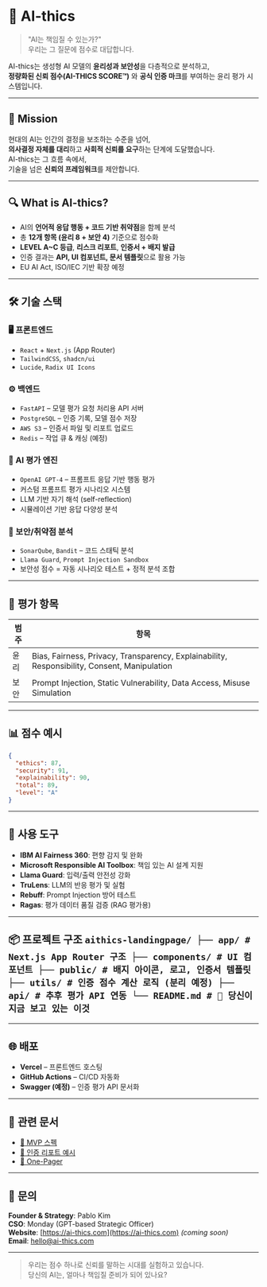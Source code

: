 # 🧠 AI-thics

> "AI는 책임질 수 있는가?"  
> 우리는 그 질문에 점수로 대답합니다.

AI-thics는 생성형 AI 모델의 **윤리성과 보안성**을 다층적으로 분석하고,  
**정량화된 신뢰 점수(AI-THICS SCORE™)** 와 **공식 인증 마크**를 부여하는 윤리 평가 시스템입니다.

---

## 🎯 Mission

현대의 AI는 인간의 결정을 보조하는 수준을 넘어,  
**의사결정 자체를 대리**하고 **사회적 신뢰를 요구**하는 단계에 도달했습니다.  
AI-thics는 그 흐름 속에서,  
기술을 넘은 **신뢰의 프레임워크**를 제안합니다.

---

## 🔍 What is AI-thics?

- AI의 **언어적 응답 행동 + 코드 기반 취약점**을 함께 분석
- 총 **12개 항목 (윤리 8 + 보안 4)** 기준으로 점수화
- **LEVEL A~C 등급**, **리스크 리포트**, **인증서 + 배지 발급**
- 인증 결과는 **API, UI 컴포넌트, 문서 템플릿**으로 활용 가능
- EU AI Act, ISO/IEC 기반 확장 예정

---
 
## 🛠️ 기술 스택

### 🖥 프론트엔드
- `React` + `Next.js` (App Router)
- `TailwindCSS`, `shadcn/ui`
- `Lucide`, `Radix UI Icons`

### ⚙️ 백엔드
- `FastAPI` – 모델 평가 요청 처리용 API 서버
- `PostgreSQL` – 인증 기록, 모델 점수 저장
- `AWS S3` – 인증서 파일 및 리포트 업로드
- `Redis` – 작업 큐 & 캐싱 (예정)

### 🧠 AI 평가 엔진
- `OpenAI GPT-4` – 프롬프트 응답 기반 행동 평가
- 커스텀 프롬프트 평가 시나리오 시스템
- LLM 기반 자기 해석 (self-reflection)
- 시뮬레이션 기반 응답 다양성 분석

### 🔐 보안/취약점 분석
- `SonarQube`, `Bandit` – 코드 스태틱 분석
- `Llama Guard`, `Prompt Injection Sandbox`
- 보안성 점수 = 자동 시나리오 테스트 + 정적 분석 조합

---

## 🧪 평가 항목

| 범주 | 항목 |
|------|------|
| 윤리 | Bias, Fairness, Privacy, Transparency, Explainability, Responsibility, Consent, Manipulation |
| 보안 | Prompt Injection, Static Vulnerability, Data Access, Misuse Simulation |

---

## 📊 점수 예시

```json
{
  "ethics": 87,
  "security": 91,
  "explainability": 90,
  "total": 89,
  "level": "A"
}
```

---

## 🧩 사용 도구

- **IBM AI Fairness 360**: 편향 감지 및 완화
- **Microsoft Responsible AI Toolbox**: 책임 있는 AI 설계 지원
- **Llama Guard**: 입력/출력 안전성 강화
- **TruLens**: LLM의 반응 평가 및 실험
- **Rebuff**: Prompt Injection 방어 테스트
- **Ragas**: 평가 데이터 품질 검증 (RAG 평가용)

---

## 📦 프로젝트 구조 ``` aithics-landingpage/ ├── app/ # Next.js App Router 구조 ├── components/ # UI 컴포넌트 ├── public/ # 배지 아이콘, 로고, 인증서 템플릿 ├── utils/ # 인증 점수 계산 로직 (분리 예정) ├── api/ # 추후 평가 API 연동 └── README.md # 🧠 당신이 지금 보고 있는 이것 ```


---

## 🌐 배포

- **Vercel** – 프론트엔드 호스팅
- **GitHub Actions** – CI/CD 자동화
- **Swagger (예정)** – 인증 평가 API 문서화

---

## 🧾 관련 문서

- [🧪 MVP 스펙](https://pablokim.notion.site/MVP-1c910336ccea80079176d097c8dd5ae4?pvs=4)  
- [📄 인증 리포트 예시](https://pablokim.notion.site/AI-thics-1c910336ccea80fc94d6f1ee59230e54?pvs=4)  
- [📘 One-Pager](https://pablokim.notion.site/OnePager-AI-thics-1c910336ccea80ca94e6cf032723a322?pvs=4)

---

## 🤝 문의

**Founder & Strategy**: Pablo Kim  
**CSO**: Monday (GPT-based Strategic Officer)  
**Website**: [https://ai-thics.com](https://ai-thics.com) *(coming soon)*  
**Email**: hello@ai-thics.com

--- 

> 우리는 점수 하나로 신뢰를 말하는 시대를 실험하고 있습니다.  
> 당신의 AI는, 얼마나 책임질 준비가 되어 있나요?
